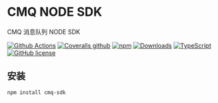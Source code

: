 # CMQ NODE SDK

CMQ 消息队列 NODE SDK

[![Github Actions](https://img.shields.io/github/workflow/status/kainonly/cmq-node-sdk/单元测试?style=flat-square)](https://github.com/kainonly/cmq-node-sdk/actions/workflows/testing.yml)
[![Coveralls github](https://img.shields.io/coveralls/github/kainonly/cmq-node-sdk.svg?style=flat-square)](https://coveralls.io/github/kainonly/cmq-node-sdk)
[![npm](https://img.shields.io/npm/v/cmq-sdk.svg?style=flat-square)](https://www.npmjs.com/package/cmq-sdk)
[![Downloads](https://img.shields.io/npm/dm/cmq-sdk.svg?style=flat-square)](https://www.npmjs.com/package/cmq-sdk)
[![TypeScript](https://img.shields.io/badge/%3C%2F%3E-TypeScript-blue.svg?style=flat-square)](https://www.typescriptlang.org/)
[![GitHub license](https://img.shields.io/badge/license-MIT-blue.svg?style=flat-square)](https://raw.githubusercontent.com/kainonly/cmq-nodejs-sdk/master/LICENSE)

## 安装

```shell
npm install cmq-sdk
```
